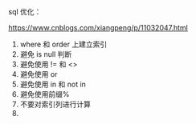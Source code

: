 sql 优化：

https://www.cnblogs.com/xiangpeng/p/11032047.html

1. where 和 order 上建立索引
2. 避免 is null 判断
3. 避免使用 != 和 <> 
4. 避免使用 or
5. 避免使用 in 和 not in
6. 避免使用前缀%
7. 不要对索引列进行计算
8. 

